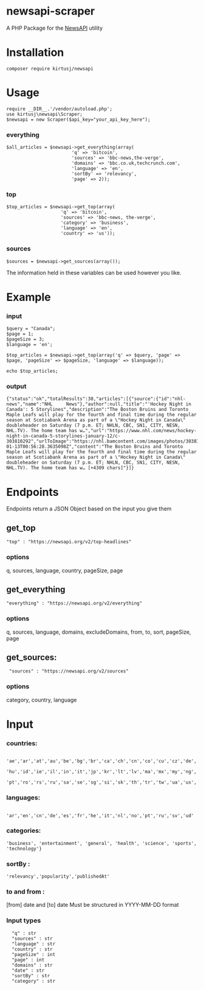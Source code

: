 # newsapi-scraper
A PHP Package for the [NewsAPI](https://newsapi.org/docs/) utility

# Installation

	composer require kirtusj/newsapi

# Usage

	require __DIR__.'/vendor/autoload.php';
	use kirtusj\newsapi\Scraper;
	$newsapi = new Scraper($api_key="your_api_key_here");

### everything

	$all_articles = $newsapi->get_everything(array(
							'q' => 'bitcoin', 
							'sources' => 'bbc-news,the-verge',
							'domains' => 'bbc.co.uk,techcrunch.com',
							'language' => 'en',
							'sortBy' => 'relevancy',
							'page' => 2));
		
### top

	$top_articles = $newsapi->get_top(array(
						'q' => 'bitcoin',
						'sources' => 'bbc-news, the-verge',
						'category' => 'business',
						'language' => 'en',
						'country' => 'us'));
			
### sources

	$sources = $newsapi->get_sources(array());
	
The information held in these variables can be used however you like.

# Example

### input

	$query = "Canada";
	$page = 1;
	$pageSize = 3;
	$language = 'en';

	$top_articles = $newsapi->get_top(array('q' => $query, 'page' => $page, 'pageSize' => $pageSize, 'language' => $language));

	echo $top_articles;
	
### output

	{"status":"ok","totalResults":30,"articles":[{"source":{"id":"nhl-news","name":"NHL 	News"},"author":null,"title":"'Hockey Night in Canada': 5 Storylines","description":"The Boston Bruins and Toronto Maple Leafs will play for the fourth and final time during the regular season at Scotiabank Arena as part of a \"Hockey Night in Canada\" doubleheader on Saturday (7 p.m. ET; NHLN, CBC, SN1, CITY, NESN, NHL.TV). The home team has w…","url":"https://www.nhl.com/news/hockey-night-in-canada-5-storylines-january-12/c-303810292","urlToImage":"https://nhl.bamcontent.com/images/photos/303810922/1024x576/cut.jpg","publishedAt":"2019-01-13T00:56:28.3635098Z","content":"The Boston Bruins and Toronto Maple Leafs will play for the fourth and final time during the regular season at Scotiabank Arena as part of a \"Hockey Night in Canada\" doubleheader on Saturday (7 p.m. ET; NHLN, CBC, SN1, CITY, NESN, NHL.TV). The home team has w… [+4309 chars]"}]}

# Endpoints

Endpoints return a JSON Object based on the input you give them

## get_top

	"top" : "https://newsapi.org/v2/top-headlines"

### options

q, sources, language, country, pageSize, page
  
## get_everything

    "everything" : "https://newsapi.org/v2/everything"

### options

q, sources, language, domains, excludeDomains, from, to, sort, pageSize, page
 
## get_sources:

	 "sources" : "https://newsapi.org/v2/sources"
   
### options

category, country, language
   
# Input
  
### countries:

      'ae','ar','at','au','be','bg','br','ca','ch','cn','co','cu','cz','de','eg','fr','gb','gr','hk',
      'hu','id','ie','il','in','it','jp','kr','lt','lv','ma','mx','my','ng','nl','no','nz','ph','pl',
      'pt','ro','rs','ru','sa','se','sg','si','sk','th','tr','tw','ua','us','ve','za'
             
### languages:
           
      'ar','en','cn','de','es','fr','he','it','nl','no','pt','ru','sv','ud'
      
### categories:

    'business', 'entertainment', 'general', 'health', 'science', 'sports', 'technology'}

### sortBy :
  
    'relevancy','popularity','publishedAt'

### to and from :

[from] date and [to] date
Must be structured in YYYY-MM-DD format

### Input types

      "q" : str
      "sources" : str
      "language" : str
      "country" : str
      "pageSize" : int
      "page" : int
      "domains" : str
      "date" : str
      "sortBy" : str
      "category" : str
 
